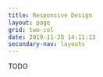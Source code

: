```yaml
---
title: Responsive Design
layout: page
grid: two-col
date: 2019-11-28 14:11:13
secondary-nav: layouts
---
```

TODO
